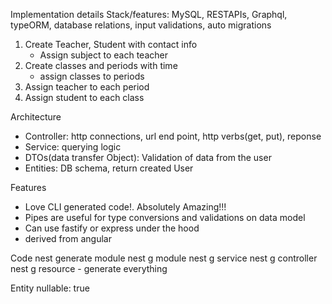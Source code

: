 Implementation details
Stack/features:
MySQL, RESTAPIs, Graphql, typeORM, database relations, input validations, auto migrations

1. Create Teacher, Student with contact info
    - Assign subject to each teacher
2. Create classes and periods with time
    - assign classes to periods
3. Assign teacher to each period
4. Assign student to each class

Architecture

- Controller: http connections, url end point, http verbs(get, put), reponse
- Service: querying logic
- DTOs(data transfer Object): Validation of data from the user
- Entities: DB schema, return created User

Features

- Love CLI generated code!. Absolutely Amazing!!!
- Pipes are useful for type conversions and validations on data model
- Can use fastify or express under the hood
- derived from angular

Code
nest generate module <users>
nest g module <users>
nest g service <users>
nest g controller <users>
nest g resource <todos> - generate everything

Entity
nullable: true


